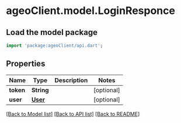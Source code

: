 # ageoClient.model.LoginResponce

## Load the model package
```dart
import 'package:ageoClient/api.dart';
```

## Properties
Name | Type | Description | Notes
------------ | ------------- | ------------- | -------------
**token** | **String** |  | [optional] 
**user** | [**User**](User.md) |  | [optional] 

[[Back to Model list]](../README.md#documentation-for-models) [[Back to API list]](../README.md#documentation-for-api-endpoints) [[Back to README]](../README.md)


